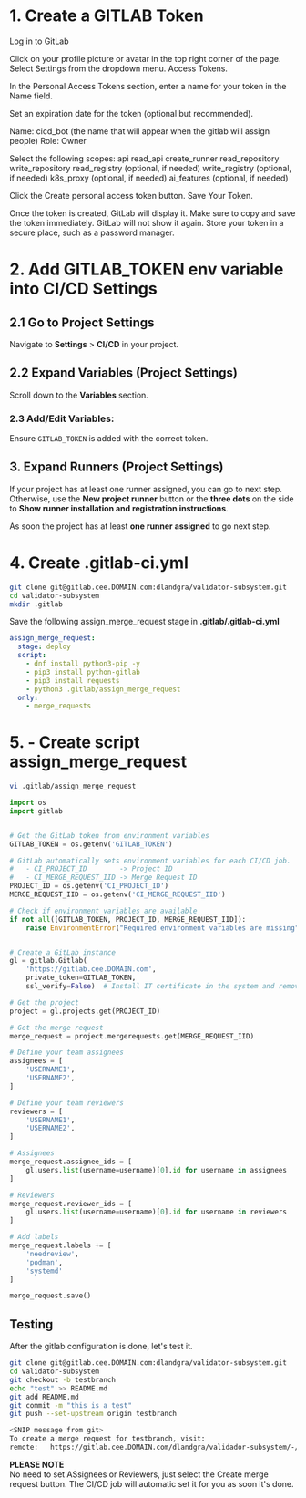 # 1. Create a GITLAB Token

Log in to GitLab

Click on your profile picture or avatar in the top right corner of the page. Select Settings from the dropdown menu. Access Tokens.

In the Personal Access Tokens section, enter a name for your token in the Name field.

Set an expiration date for the token (optional but recommended).

Name: cicd_bot (the name that will appear when the gitlab will assign people)
Role: Owner

Select the following scopes:
api
read_api
create_runner
read_repository
write_repository
read_registry (optional, if needed)
write_registry (optional, if needed)
k8s_proxy (optional, if needed)
ai_features (optional, if needed)

Click the Create personal access token button.
Save Your Token.

Once the token is created, GitLab will display it. Make sure to copy and save the token immediately. GitLab will not show it again.
Store your token in a secure place, such as a password manager.

# 2. Add GITLAB_TOKEN env variable into CI/CD Settings

## 2.1 Go to Project Settings
Navigate to **Settings** > **CI/CD** in your project.

## 2.2 Expand Variables (Project Settings)
Scroll down to the **Variables** section.

### 2.3 Add/Edit Variables:
Ensure `GITLAB_TOKEN` is added with the correct token.

## 3. Expand Runners (Project Settings)
If your project has at least one runner assigned, you can go to next step. Otherwise, use the **New project runner** button or the **three dots** on the side to **Show runner installation and registration instructions**.

As soon the project has at least **one runner assigned** to go next step.

# 4. Create .gitlab-ci.yml

```sh
git clone git@gitlab.cee.DOMAIN.com:dlandgra/validator-subsystem.git
cd validator-subsystem
mkdir .gitlab
```

Save the following assign_merge_request stage in **.gitlab/.gitlab-ci.yml** 
```yaml
assign_merge_request:
  stage: deploy
  script:
    - dnf install python3-pip -y
    - pip3 install python-gitlab
    - pip3 install requests
    - python3 .gitlab/assign_merge_request
  only:
    - merge_requests
```

# 5. - Create script assign_merge_request

```sh
vi .gitlab/assign_merge_request
```

```python
import os
import gitlab


# Get the GitLab token from environment variables
GITLAB_TOKEN = os.getenv('GITLAB_TOKEN')

# GitLab automatically sets environment variables for each CI/CD job.
#   - CI_PROJECT_ID        -> Project ID
#   - CI_MERGE_REQUEST_IID -> Merge Request ID
PROJECT_ID = os.getenv('CI_PROJECT_ID')
MERGE_REQUEST_IID = os.getenv('CI_MERGE_REQUEST_IID')

# Check if environment variables are available
if not all([GITLAB_TOKEN, PROJECT_ID, MERGE_REQUEST_IID]):
    raise EnvironmentError("Required environment variables are missing")


# Create a GitLab instance
gl = gitlab.Gitlab(
    'https://gitlab.cee.DOMAIN.com',
    private_token=GITLAB_TOKEN,
    ssl_verify=False)  # Install IT certificate in the system and remove this line

# Get the project
project = gl.projects.get(PROJECT_ID)

# Get the merge request
merge_request = project.mergerequests.get(MERGE_REQUEST_IID)

# Define your team assignees
assignees = [
    'USERNAME1',
    'USERNAME2',
]

# Define your team reviewers
reviewers = [
    'USERNAME1',
    'USERNAME2',
]

# Assignees
merge_request.assignee_ids = [
    gl.users.list(username=username)[0].id for username in assignees
]

# Reviewers
merge_request.reviewer_ids = [
    gl.users.list(username=username)[0].id for username in reviewers
]

# Add labels
merge_request.labels += [
    'needreview',
    'podman',
    'systemd'
]

merge_request.save()
```


## Testing

After the gitlab configuration is done, let's test it.

```bash
git clone git@gitlab.cee.DOMAIN.com:dlandgra/validator-subsystem.git
cd validator-subsystem
git checkout -b testbranch
echo "test" >> README.md
git add README.md
git commit -m "this is a test" 
git push --set-upstream origin testbranch

<SNIP message from git>
To create a merge request for testbranch, visit:
remote:   https://gitlab.cee.DOMAIN.com/dlandgra/validador-subsystem/-/merge_requests/new?merge_request%5Bsource_branch%5D=testbranch
```

**PLEASE NOTE**  
No need to set ASsignees or Reviewers, just select the Create merge request button. The CI/CD job will automatic set it for you as soon it's done.
